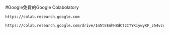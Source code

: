 #Google免費的Google Colabolatory
```
https://colab.research.google.com
```
```
https://colab.research.google.com/drive/1m5tEEnhH8dCtzITYKiywyKF_z54vzsD3#scrollTo=UdSezooext9b
```
